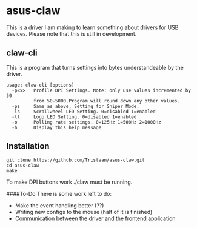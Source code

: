 # asus-claw
This is a driver I am making to learn something about drivers for USB devices.
Please note that this is still in development.

## claw-cli
This is a program that turns settings into bytes understandeable by the driver.

    usage: claw-cli [options]
      -p<x>   Profile DPI Settings. Note: only use values incremented by 50
              from 50-5000.Program will round down any other values.
      -ps     Same as above, Setting for Sniper Mode.
      -ls     Scrollwheel LED Setting. 0=disabled 1=enabled
      -ll     Logo LED Setting. 0=disabled 1=enabled
      -o      Polling rate settings. 0=125Hz 1=500Hz 2=1000Hz
      -h      Display this help message

## Installation
    git clone https://github.com/Tristaan/asus-claw.git
    cd asus-claw
    make

To make DPI buttons work ./claw must be running.

####To-Do
There is some work left to do:
* Make the event handling better (??)
* Writing new configs to the mouse (half of it is finished)
* Communication between the driver and the frontend application

